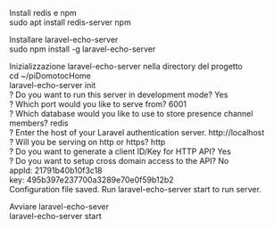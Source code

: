 Install redis e npm  
sudo apt install redis-server npm

Installare laravel-echo-server  
sudo npm install -g laravel-echo-server

Inizializzazione laravel-echo-server nella directory del progetto  
cd ~/piDomotocHome  
laravel-echo-server init  
? Do you want to run this server in development mode? Yes  
? Which port would you like to serve from? 6001  
? Which database would you like to use to store presence channel members? redis  
? Enter the host of your Laravel authentication server. http://localhost  
? Will you be serving on http or https? http  
? Do you want to generate a client ID/Key for HTTP API? Yes  
? Do you want to setup cross domain access to the API? No  
appId: 21791b40b10f3c18  
key: 495b397e237700a3289e70e0f59b12b2  
Configuration file saved. Run laravel-echo-server start to run server.  

Avviare laravel-echo-sever  
laravel-echo-server start  
